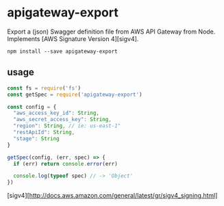# apigateway-export

Export a (json) Swagger definition file from AWS API Gateway from Node.
Implements [AWS Signature Version 4][sigv4].

`npm install --save apigateway-export`

## usage

```js
const fs = require('fs')
const getSpec = require('apigateway-export')

const config = {
  "aws_access_key_id": String,
  "aws_secret_access_key": String,
  "region": String, // ie: us-east-1"
  "restApiId": String,
  "stage": String
}

getSpec(config, (err, spec) => {
  if (err) return console.error(err)

  console.log(typeof spec) // -> 'Object'
})

```

[sigv4][http://docs.aws.amazon.com/general/latest/gr/sigv4_signing.html]